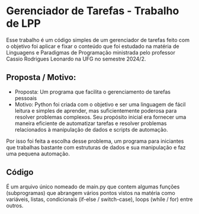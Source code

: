 # Gerenciador de Tarefas - Trabalho de LPP

Esse trabalho é um código simples de um gerenciador de tarefas feito com o objetivo foi aplicar e fixar o conteúdo que foi estudado na matéria de Linguagens e Paradigmas de Programação ministrada pelo professor Cassio Rodrigues Leonardo na UFG no semestre 2024/2.


## Proposta / Motivo:
-   Proposta: Um programa que facilita o gerenciamento de tarefas pessoais
-   Motivo: Python foi criada com o objetivo e ser uma linguagem de fácil leitura e simples de aprender, mas suficientemente poderosa para resolver problemas complexos. Seu propósito inicial era fornecer uma maneira eficiente de automatizar tarefas e resolver problemas relacionados à manipulação de dados e scripts de automação.

Por isso foi feita a escolha desse problema, um programa para iniciantes que trabalhas bastante com estruturas de dados e sua manipulação e faz uma pequena automação.

## Código

É um arquivo único nomeado de main.py que contem algumas funções (subprogramas) que abrangem vários pontos vistos na matéria como variáveis, listas, condicionais (if-else / switch-case), loops (while / for) entre outros.